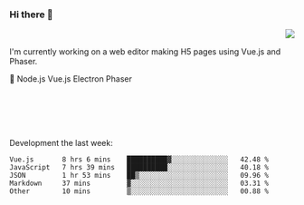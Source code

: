 ### Hi there 👋

<img align="right" src="https://github-readme-stats.vercel.app/api?username=jasonpanggo"/>

<br>
<p align="left">
I'm currently working on a web editor making H5 pages using Vue.js and Phaser.
</p>
<p align="left">
📖 Node.js Vue.js Electron Phaser
</p>
<br>
<br>
<br>
<br>

Development the last week:
<!--START_SECTION:waka-->
```text
Vue.js       8 hrs 6 mins    ██████████▓░░░░░░░░░░░░░░   42.48 % 
JavaScript   7 hrs 39 mins   ██████████░░░░░░░░░░░░░░░   40.18 % 
JSON         1 hr 53 mins    ██▒░░░░░░░░░░░░░░░░░░░░░░   09.96 % 
Markdown     37 mins         ▓░░░░░░░░░░░░░░░░░░░░░░░░   03.31 % 
Other        10 mins         ▒░░░░░░░░░░░░░░░░░░░░░░░░   00.88 % 
```
<!--END_SECTION:waka-->

<!--
**JASONPANGGO/jasonpanggo** is a ✨ _special_ ✨ repository because its `README.md` (this file) appears on your GitHub profile.

Here are some ideas to get you started:

- 🔭 I’m currently working on ...
- 🌱 I’m currently learning ...
- 👯 I’m looking to collaborate on ...
- 🤔 I’m looking for help with ...
- 💬 Ask me about ...
- 📫 How to reach me: ...
- 😄 Pronouns: ...
- ⚡ Fun fact: ...
-->
